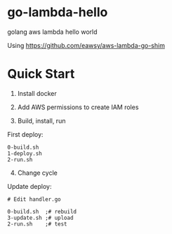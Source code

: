 # go-lambda-hello
golang aws lambda hello world

Using https://github.com/eawsy/aws-lambda-go-shim

Quick Start
===========

1) Install docker

2) Add AWS permissions to create IAM roles

3) Build, install, run

First deploy:

    0-build.sh
    1-deploy.sh
    2-run.sh

4) Change cycle

Update deploy:

    # Edit handler.go

    0-build.sh  ;# rebuild
    3-update.sh ;# upload
    2-run.sh    ;# test

